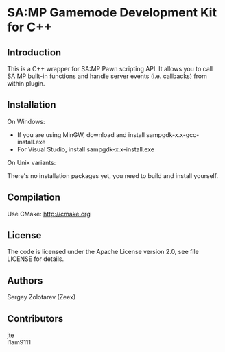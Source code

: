 SA:MP Gamemode Development Kit for C++
======================================

Introduction
------------

This is a C++ wrapper for SA:MP Pawn scripting API. It allows you to call SA:MP built-in functions
and handle server events (i.e. callbacks) from within plugin. 

Installation
------------

On Windows:

*    If you are using MinGW, download and install sampgdk-x.x-gcc-install.exe
*    For Visual Studio, install sampgdk-x.x-install.exe

On Unix variants:

There's no installation packages yet, you need to build and install yourself.

Compilation
-----------

Use CMake: http://cmake.org

License
-------

The code is licensed under the Apache License version 2.0, see file LICENSE for details.

Authors
-------

Sergey Zolotarev (Zeex) 

Contributors
------------

jte<br>
l1am9111<br>

